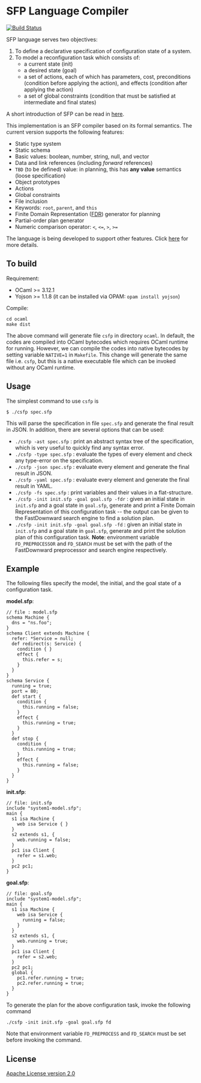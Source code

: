 SFP Language Compiler
=====================

[![Build Status](https://travis-ci.org/herry13/sfp-lang.svg?branch=master)](https://travis-ci.org/herry13/sfp-lang)

SFP language serves two objectives:

1. To define a declarative specification of configuration state of a system.
2. To model a reconfiguration task which consists of:
	- a current state (init)
	- a desired state (goal)
	- a set of actions, each of which has parameters, cost, preconditions (condition before applying the action), and effects (condition after applying the action)
	- a set of global constraints (condition that must be satisfied at intermediate and final states)

A short introduction of SFP can be read in [here](https://github.com/herry13/sfp-lang/wiki).

This implementation is an SFP compiler based on its formal semantics. The current version supports the following features:
- Static type system
- Static schema
- Basic values: boolean, number, string, null, and vector
- Data and link references (including _forward_ references)
- `TBD` (to be defined) value: in planning, this has **any value** semantics (loose specification)
- Object prototypes
- Actions
- Global constraints
- File inclusion
- Keywords: `root`, `parent`, and `this`
- Finite Domain Representation ([FDR](http://www.fast-downward.org/TranslatorOutputFormat)) generator for planning
- Partial-order plan generator
- Numeric comparison operator: `<`, `<=`, `>`, `>=`

The language is being developed to support other features. Click [here](https://github.com/herry13/sfp-lang/issues?q=is%3Aopen+is%3Aissue+label%3A%22new+feature%22) for more details.


To build
--------
Requirement:
- OCaml >= 3.12.1
- Yojson >= 1.1.8 (it can be installed via OPAM: `opam install yojson`)

Compile:

	cd ocaml
	make dist

The above command will generate file `csfp` in directory `ocaml`. In default, the codes are compiled into OCaml bytecodes which requires OCaml runtime for running. However, we can compile the codes into native bytecodes by setting variable `NATIVE=1` in `Makefile`. This change will generate the same file i.e. `csfp`, but this is a native executable file which can be invoked without any OCaml runtime.


Usage
-----
The simplest command to use `csfp` is

	$ ./csfp spec.sfp

This will parse the specification in file `spec.sfp` and generate the final result in JSON. In addition, there are several options that can be used:
- `./csfp -ast spec.sfp` : print an abstract syntax tree of the specification, which is very useful to quickly find any syntax error.
- `./csfp -type spec.sfp` : evaluate the types of every element and check any type-error on the specification.
- `./csfp -json spec.sfp` : evaluate every element and generate the final result in JSON.
- `./csfp -yaml spec.sfp` : evaluate every element and generate the final result in YAML.
- `./csfp -fs spec.sfp` : print variables and their values in a flat-structure.
- `./csfp -init init.sfp -goal goal.sfp -fdr` : given an initial state in `init.sfp` and a goal state in `goal.sfp`, generate and print a Finite Domain Representation of this configuration task -- the output can be given to the FastDownward search engine to find a solution plan.
- `./csfp -init init.sfp -goal goal.sfp -fd` :  given an initial state in `init.sfp` and a goal state in `goal.sfp`, generate and print the solution plan of this configuration task. **Note**: environment variable `FD_PREPROCESSOR` and `FD_SEARCH` must be set with the path of the FastDownward preprocessor and search engine respectively.


Example
-------

The following files specify the model, the initial, and the goal state of a configuration task.

**model.sfp**:

	// file : model.sfp
	schema Machine {
	  dns = "ns.foo";
	}
	schema Client extends Machine {
	  refer: *Service = null;
	  def redirect(s: Service) {
	    condition { }
	    effect {
	      this.refer = s;
	    }
	  }
	}
	schema Service {
	  running = true;
	  port = 80;
	  def start {
	    condition {
	      this.running = false;
	    }
	    effect {
	      this.running = true;
	    }
	  }
	  def stop {
	    condition {
	      this.running = true;
	    }
	    effect {
	      this.running = false;
	    }
	  }
	}


**init.sfp**:

	// file: init.sfp
	include "system1-model.sfp";
	main {
	  s1 isa Machine {
	    web isa Service { }
	  }
	  s2 extends s1, {
	    web.running = false;
	  }
	  pc1 isa Client {
	    refer = s1.web;
	  }
	  pc2 pc1;
	}


**goal.sfp**:

	// file: goal.sfp
	include "system1-model.sfp";
	main {
	  s1 isa Machine {
	    web isa Service {
	      running = false;
	    }
	  }
	  s2 extends s1, {
	    web.running = true;
	  }
	  pc1 isa Client {
	    refer = s2.web;
	  }
	  pc2 pc1;
	  global {
	    pc1.refer.running = true;
	    pc2.refer.running = true;
	  }
	}


To generate the plan for the above configuration task, invoke the following command

	./csfp -init init.sfp -goal goal.sfp fd

Note that environment variable `FD_PREPROCESS` and `FD_SEARCH` must be set before invoking the command.


License
-------
[Apache License version 2.0](LICENSE)
